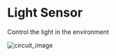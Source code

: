 # Light Sensor
Control the light in the environment

![circuit_image](https://github.com/berkayguzel06/Arduino_Projects/assets/98205992/c61f5986-0577-4e0f-91f4-a3987b038658)

